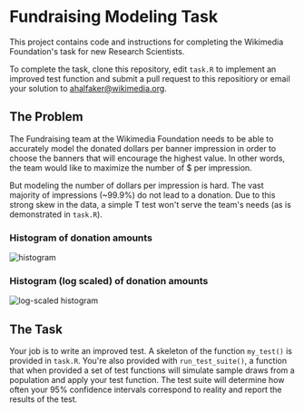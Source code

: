 # Fundraising Modeling Task


This project contains code and instructions for completing the Wikimedia Foundation's task for new Research Scientists.

To complete the task, clone this repository, edit ``task.R`` to implement an improved test function and submit a pull request to this repositiory or email your solution to ahalfaker@wikimedia.org.


## The Problem


The Fundraising team at the Wikimedia Foundation needs to be able to accurately model the donated dollars per banner impression in order to choose the banners that will encourage the highest value.  In other words, the team would like to maximize the number of $ per impression.

But modeling the number of dollars per impression is hard.  The vast majority of impressions (~99.9%) do not lead to a donation.  Due to this strong skew in the data, a simple T test won't serve the team's needs (as is demonstrated in ``task.R``).

### Histogram of donation amounts

![histogram](https://upload.wikimedia.org/wikipedia/commons/thumb/9/9c/Fundraising.donations.histogram.svg/500px-Fundraising.donations.histogram.svg.png)


### Histogram (log scaled) of donation amounts

![log-scaled histogram](https://upload.wikimedia.org/wikipedia/commons/thumb/4/49/Fundraising.donations.histogram.log_scaled.svg/500px-Fundraising.donations.histogram.log_scaled.svg.png)



## The Task

Your job is to write an improved test.  A skeleton of the function ``my_test()`` is provided in ``task.R``.  You're also provided with ``run_test_suite()``, a function that when provided a set of test functions will simulate sample draws from a population and apply your test function.  The test suite will determine how often your 95% confidence intervals correspond to reality and report the results of the test.  

